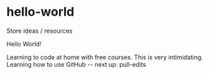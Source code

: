 # hello-world
Store ideas / resources

Hello World!

Learning to code at home with free courses. 
This is very intimidating.
Learning how to use GitHub -- next up: pull-edits
